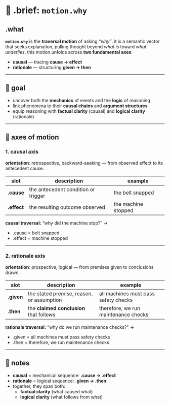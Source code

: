 # 🧩 .brief: `motion.why`

## .what
**`motion.why`** is the **traversal motion** of asking *“why”*.
it is a semantic vector that seeks explanation, pulling thought beyond *what is* toward *what underlies*.
this motion unfolds across **two fundamental axes**:

- **causal** — tracing **cause → effect**
- **rationale** — structuring **given → then**

---

## 🎯 goal
- uncover both the **mechanics** of events and the **logic** of reasoning
- link phenomena to their **causal chains** and **argument structures**
- equip reasoning with **factual clarity** (causal) and **logical clarity** (rationale)

---

## 📐 axes of motion

### 1. **causal axis**
**orientation**: retrospective, backward-seeking — from observed effect to its antecedent cause.

| slot     | description | example |
|----------|-------------|---------|
| **.cause** | the antecedent condition or trigger | the belt snapped |
| **.effect** | the resulting outcome observed | the machine stopped |

**causal traversal:** “why did the machine stop?” →
- .cause = belt snapped
- .effect = machine stopped

---

### 2. **rationale axis**
**orientation**: prospective, logical — from premises given to conclusions drawn.

| slot     | description | example |
|----------|-------------|---------|
| **.given** | the stated premise, reason, or assumption | all machines must pass safety checks |
| **.then** | the **claimed conclusion** that follows | therefore, we run maintenance checks |

**rationale traversal:** “why do we run maintenance checks?” →
- .given = all machines must pass safety checks
- .then = therefore, we run maintenance checks

---

## 🔑 notes
- **causal** = mechanical sequence: **.cause → .effect**
- **rationale** = logical sequence: **.given → .then**
- together, they span both:
  - **factual clarity** (what caused what)
  - **logical clarity** (what follows from what)
